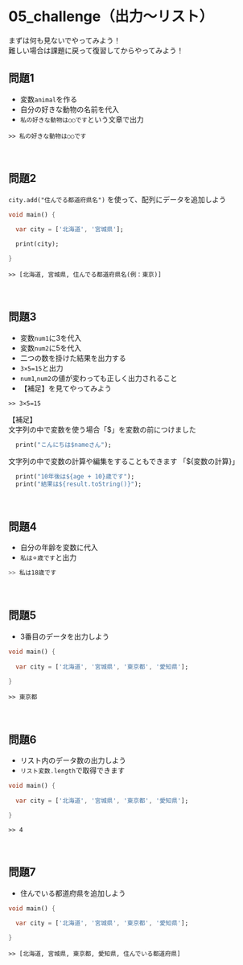 # **05_challenge（出力〜リスト）**

まずは何も見ないでやってみよう！  
難しい場合は課題に戻って復習してからやってみよう！  

## **問題1**

- 変数`animal`を作る
- 自分の好きな動物の名前を代入
- `私の好きな動物は○○です`という文章で出力

```
>> 私の好きな動物は○○です
```

<br>

## **問題2**

`city.add("住んでる都道府県名")` を使って、配列にデータを追加しよう


```dart
void main() {
  
  var city = ['北海道', '宮城県'];

  print(city);

}
```

```
>> [北海道, 宮城県, 住んでる都道府県名(例：東京)]
```

<br>

## **問題3**

- 変数`num1`に3を代入
- 変数`num2`に5を代入
- 二つの数を掛けた結果を出力する
- `3×5=15`と出力
- `num1`,`num2`の値が変わっても正しく出力されること
- 【補足】を見てやってみよう

```
>> 3×5=15
```

【補足】  
文字列の中で変数を使う場合「$」を変数の前につけました  
```Dart
  print("こんにちは$nameさん");
```
文字列の中で変数の計算や編集をすることもできます 「${変数の計算}」
```Dart
  print("10年後は${age + 10}歳です");
  print("結果は${result.toString()}");
```

<br>

## **問題4**

- 自分の年齢を変数に代入
- `私は⚪︎歳です`と出力


```dart
>> 私は18歳です
```

<br>

## **問題5**

- 3番目のデータを出力しよう
  
```dart
void main() {
  
  var city = ['北海道', '宮城県', '東京都', '愛知県'];

}
```

```
>> 東京都
```

<br>

## **問題6**

- リスト内のデータ数の出力しよう
- `リスト変数.length`で取得できます
  
```dart
void main() {
  
  var city = ['北海道', '宮城県', '東京都', '愛知県'];

}
```

```
>> 4
```

<br>

## **問題7**

- 住んでいる都道府県を追加しよう
  
```dart
void main() {
  
  var city = ['北海道', '宮城県', '東京都', '愛知県'];

}
```

```
>> [北海道, 宮城県, 東京都, 愛知県, 住んでいる都道府県]
```
